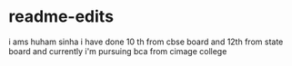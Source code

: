 # readme-edits
i ams huham sinha i have done 10 th from cbse board and 12th from state board and currently i'm pursuing bca from cimage college
